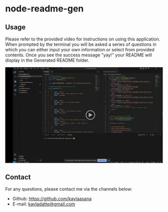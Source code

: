 # node-readme-gen

## Usage

Please refer to the provided video for instructions on using this application. When prompted by the terminal you will be asked a series of questions in which you can either input your own information or select from provided contents. Once you see the success message "yay!" your README will display in the Generated README folder.

[![Demo video](./Assets/Screenshot.png)](https://drive.google.com/file/d/1ipLNyjj7o60iZ9ddwd9D2_-PFC9AYJ2d/view)

## Contact

For any questions, please contact me via the channels below:
* Github: https://github.com/kaylaasana
* E-mail: kayladatte@gmail.com